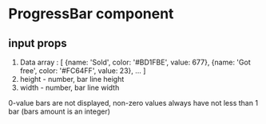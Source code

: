 # ProgressBar component

## input props
1. Data array :
[
{name: 'Sold', color: '#BD1FBE', value: 677},
{name: 'Got free', color: '#FC64FF', value: 23},
...
]
2. height - number, bar line height
3. width - number, bar line width

0-value bars are not displayed, non-zero values always have not less than 1 bar (bars amount is an integer)